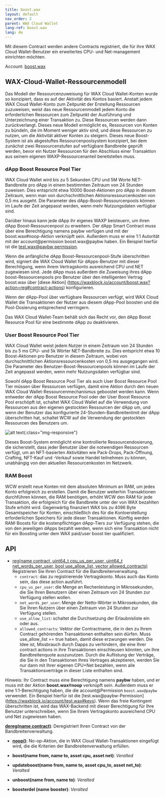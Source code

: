 ```yaml
---
title: boost.wax
layout: default
nav_order: 2
parent: WAX Cloud Wallet
lang-ref: boost.wax
lang: de
---
```


Mit diesem Contract werden andere Contracts registriert, die für ihre WAX Cloud Wallet-Benutzer ein erweitertes CPU- und Net-management einrichten möchten.

Account: [boost.wax](https://waxblock.io/account/boost.wax)


## WAX-Cloud-Wallet-Ressourcenmodell

Das Modell der Ressourcenzuweisung für WAX Cloud Wallet-Konten wurde so konzipiert, dass es auf der Aktivität des Kontos basiert. Anstatt jedem WAX Cloud Wallet-Konto zum Zeitpunkt der Erstellung Ressourcen zuzuweisen, weist das neue Ressourcenmodell jedem Konto die erforderlichen Ressourcen zum Zeitpunkt der Ausführung und Unterzeichnung einer Transaktion zu. Diese Ressourcen werden dann zurückverlangt. Dieses neue Modell ermöglicht es, Ressourcen von Konten zu bündeln, die im Moment weniger aktiv sind, und diese Ressourcen zu nutzen, um die Aktivität aktiver Konten zu steigern. Dieses neue Boost-System ist als abgestuftes Ressourcenpoolsystem konzipiert, bei dem zunächst zwei Ressourcenstufen auf verfügbare Bandbreite geprüft werden, bevor ein Nutzer Ressourcen für den Abschluss einer Transaktion aus seinem eigenen WAXP-Ressourcenanteil bereitstellen muss.

### dApp Boost Resource Pool Tier

WAX Cloud Wallet wird bis zu 5 Sekunden CPU und 5M Worte NET-Bandbreite pro dApp in einem bestimmten Zeitraum von 24 Stunden zuweisen. Dies entspricht etwa 10000 Boost-Aktionen pro dApp in diesem Zeitraum, wenn man von durchschnittlichen Aktionsressourcenkosten von 0,5 ms ausgeht. Die Parameter des dApp-Boost-Ressourcenpools können im Laufe der Zeit angepasst werden, wenn mehr Nutzungsdaten verfügbar sind.
   
Darüber hinaus kann jede dApp ihr eigenes WAXP beisteuern, um ihren dApp Boost-Ressourcenpool zu erweitern. Der dApp Smart Contract muss über eine Berechtigung namens paybw verfügen und mit der boost.wax#noop-Aktion verknüpft sein. Außerdem muss er eine 1:1 Autorität mit der account@permission boost.wax@paybw haben. Ein Beispiel hierfür ist die [test.wax@paybw permission](https://waxblock.io/account/test.wax#keys).
   
Wenn die anfängliche dApp Boost-Ressourcenpool-Stufe überschritten wird, signiert die WAX Cloud Wallet für dApps-Benutzer mit dieser Berechtigung, wenn ihrem Vertragskonto ausreichend CPU und NET zugewiesen sind. Jede dApp muss außerdem die Zuweisung ihres dApp boost-Ressourcenpools pro Benutzer über den intelligenten Vertrag boost.wax über [diese Aktion] (https://waxblock.io/account/boost.wax?action=reg#contract-actions) konfigurieren.

Wenn der dApp-Pool über verfügbare Ressourcen verfügt, wird WAX Cloud Wallet die Transaktionen der Nutzer aus diesem dApp-Pool boosten und die Pool-Dosierung entsprechend verringern.
   
Das WAX Cloud Wallet-Team behält sich das Recht vor, den dApp Boost Resource Pool für eine bestimmte dApp zu deaktivieren.

### User Boost Resource Pool Tier

WAX Cloud Wallet weist jedem Nutzer in einem Zeitraum von 24 Stunden bis zu 5 ms CPU- und 5k Wörter NET-Bandbreite zu. Dies entspricht etwa 10 Boost-Aktionen pro Benutzer in diesem Zeitraum, wobei von durchschnittlichen Aktionsressourcenkosten von 0,5 ms ausgegangen wird. Die Parameter des Benutzer-Boost-Ressourcenpools können im Laufe der Zeit angepasst werden, wenn mehr Nutzungsdaten verfügbar sind.

Sowohl dApp Boost Resource Pool Tier als auch User Boost Resource Pool Tier müssen über Ressourcen verfügen, damit eine Aktion durch den neuen WAX Cloud Wallet-Ressourcenmechanismus geboostet werden kann. Wenn entweder der dApp Boost Resource Pool oder der User Boost Resource Pool erschöpft ist, schaltet WAX Cloud Wallet auf die Verwendung von Ressourcen aus den eigenen gestockten Ressourcen der dApp um, und wenn der Benutzer das konfigurierte 24-Stunden-Bandbreitenlimit der dApp überschritten hat, schaltet WCW auf die Verwendung der gestockten Ressourcen des Benutzers um.

![alt text](https://github.com/worldwide-asset-exchange/boost.wax/blob/master/BoostDecisionTree.png?raw=true){:class="img-responsive"}

Dieses Boost-System ermöglicht eine kontrollierte Ressourcendosierung, die sicherstellt, dass jeder Benutzer über die notwendigen Ressourcen verfügt, um an NFT-basierten Aktivitäten wie Pack-Drops, Pack-Öffnung, Crafting, NFT-Kauf und -Verkauf sowie Handel teilnehmen zu können, unabhängig von den aktuellen Ressourcenkosten im Netzwerk.

### RAM Boost

WCW erstellt neue Konten mit dem absoluten Minimum an RAM, um jedes Konto erfolgreich zu erstellen. Damit die Benutzer weiterhin Transaktionen durchführen können, die RAM benötigen, erhöht WCW den RAM für jede Transaktion, die erfolgreich für die Bandbreite unter der von WAX bezahlten Stufe erhöht wird. Gegenwärtig finanziert WAX bis zu 4096 Byte Gesamtspeicher für Konten, einschließlich des für die Kontoerstellung erforderlichen Speichers für jede dieser Transaktionen. Künftig werden RAM-Boosts für die kostenpflichtigen dApp-Tiers zur Verfügung stehen, die von den jeweiligen dApps bezahlt werden, wenn sich eine Transaktion nicht für ein Boosting unter dem WAX paid/user boost tier qualifiziert.

## API

* [reg(name contract, uint64_t cpu_us_per_user, uint64_t net_words_per_user, bool use_allow_list, vector<name> allowed_contracts)](https://waxblock.io/account/boost.wax?action=reg#contract-actions)
   Registrieren Sie Ihren Contract für die Bandbreitenverwaltung.  
   * `contract`: das zu registrierende Vertragskonto. Muss auch das Konto sein, das diese action ausführt.  
   * `cpu_us_per_user`: die Menge an Rechenleistung in Mikrosekunden, die Sie Ihren Benutzern über einen Zeitraum von 24 Stunden zur Verfügung stellen wollen.  
   * `net_words_per_user`: Menge der Netto-Wörter in Mikrosekunden, die Sie Ihren Nutzern über einen Zeitraum von 24 Stunden zur Verfügung stellen.  
   * `use_allow_list`: schaltet die Durchsetzung der Erlaubnisliste ein oder aus.
   * `allowed_contracts`: Vektor der Contractname, die in den zu Ihrem Contract gehörenden Transaktionen enthalten sein dürfen. Muss use_allow_list == true haben, damit diese erzwungen werden. Die Idee ist, Missbrauch durch Dapps zu verhindern, die eine Ihrer contract actions in ihre Transaktionen einschleusen könnten, um Ihre Bandbreitenquote auszunutzen. Durch die Auflistung der Verträge, die Sie in den Transaktionen Ihres Vertrages akzeptieren, werden Sie nur dann mit Ihrer eigenen CPU+Net bezahlen, wenn alle Transaktionsverträge in dieser Liste enthalten sind.  
   
Hinweis: Ihr Contract muss eine Berechtigung namens **paybw** haben, und er muss mit der Aktion **boost.wax**#**noop** verknüpft sein. Außerdem muss er eine 1:1-Berechtigung haben, die die account@Permission `boost.wax@paybw` verwendet. Ein Beispiel hierfür ist die [test.wax@paybw-Permission] (https://waxblock.io/account/test.wax#keys). Wenn das freie Kontingent überschritten ist, wird das WAX-Backend mit dieser Berechtigung für Ihre Benutzer unterschreiben, wenn Sie Ihrem Vertragskonto ausreichend CPU und Net zugewiesen haben.
   
**[dereg(name contract)](https://waxblock.io/account/boost.wax?action=dereg#contract-actions)**: 
   Deregistriert Ihren Contract von der Bandbreitenverwaltung.  
   
* **[noop()](https://waxblock.io/account/boost.wax?action=noop#contract-actions)**: 
   No-op-Aktion, die in WAX Cloud Wallet-Transaktionen eingefügt wird, die die Kriterien der Bandbreitenverwaltung erfüllen.  

* **boost(name from, name to, asset cpu, asset net)**: *Veralted*
* **updateboost(name from, name to, asset cpu_to, asset net_to)**: *Veralted*
* **unboost(name from, name to)**: *Veralted*
* **boosterdel (name booster)**: *Veralted*
